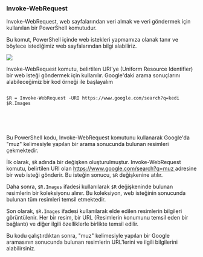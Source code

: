 <h3 class="text-2xl font-bold">Invoke-WebRequest</h3>
<p>Invoke-WebRequest, web sayfalarından veri almak ve veri göndermek için kullanılan bir PowerShell komutudur.</p>
<p>Bu komut, PowerShell içinde web istekleri yapmamıza olanak tanır ve böylece istediğimiz web sayfalarından bilgi alabiliriz.</p>

<img src="https://github.com/Hasan-Kilici/powershell-dersleri/assets/105741983/a12e5e3f-3533-49c8-9bb9-89cb2c595fcf" class="h-auto max-w-100 rounded-lg shadow-xl dark:shadow-gray-800">

Invoke-WebRequest komutu, belirtilen URI'ye (Uniform Resource Identifier) bir web isteği göndermek için kullanılır. 
Google'daki arama sonuçlarını alabileceğimiz bir kod örneği ile başlayalım
<div class="max-w-full overflow-auto bg-gray-200 dark:bg-gray-800 p-1 rounded-lg">
<pre><code class="text-blue-500 language-powershell">
$R = Invoke-WebRequest -URI https://www.google.com/search?q=kedi
$R.Images

</code>
</pre>
</div><br>

<p>Bu PowerShell kodu, Invoke-WebRequest komutunu kullanarak Google'da "muz" kelimesiyle yapılan bir arama sonucunda bulunan resimleri çekmektedir.</p>
<p>İlk olarak, <code class="bg-gray-200 dark:bg-gray-800 p-1 rounded-lg">$R</code> adında bir değişken oluşturulmuştur. Invoke-WebRequest komutu, belirtilen URI olan <a class="font-medium text-blue-600 dark:text-blue-500 hover:underline" href="https://www.google.com/search?q=muz">
https://www.google.com/search?q=muz
</a> adresine bir web isteği gönderir. Bu isteğin sonucu, <code class="bg-gray-200 dark:bg-gray-800 p-1 rounded-lg">$R</code> değişkenine atılır.</p>
<p>Daha sonra, <code class="bg-gray-200 dark:bg-gray-800 p-1 rounded-lg">$R.Images</code> ifadesi kullanılarak <code class="bg-gray-200 dark:bg-gray-800 p-1 rounded-lg">$R</code> değişkeninde bulunan resimlerin bir koleksiyonu alınır. Bu koleksiyon, web isteğinin sonucunda bulunan tüm resimleri temsil etmektedir.</p>
<p>Son olarak, <code class="bg-gray-200 dark:bg-gray-800 p-1 rounded-lg">$R.Images</code> ifadesi kullanılarak elde edilen resimlerin bilgileri görüntülenir. Her bir resim, bir URL (Resimlerin konumunu temsil eden bir bağlantı) ve diğer ilgili özelliklerle birlikte temsil edilir.</p>
<p>Bu kodu çalıştırdıktan sonra, "muz" kelimesiyle yapılan bir Google aramasının sonucunda bulunan resimlerin URL'lerini ve ilgili bilgilerini alabilirsiniz.</p>
